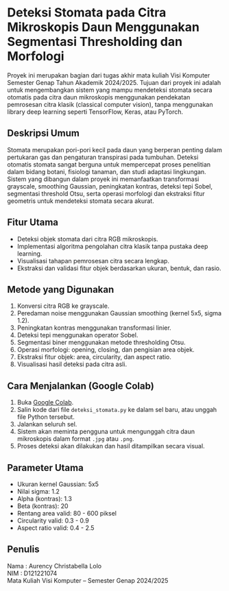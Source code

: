 # Deteksi Stomata pada Citra Mikroskopis Daun Menggunakan Segmentasi Thresholding dan Morfologi

Proyek ini merupakan bagian dari tugas akhir mata kuliah Visi Komputer Semester Genap Tahun Akademik 2024/2025. Tujuan dari proyek ini adalah untuk mengembangkan sistem yang mampu mendeteksi stomata secara otomatis pada citra daun mikroskopis menggunakan pendekatan pemrosesan citra klasik (classical computer vision), tanpa menggunakan library deep learning seperti TensorFlow, Keras, atau PyTorch.

## Deskripsi Umum

Stomata merupakan pori-pori kecil pada daun yang berperan penting dalam pertukaran gas dan pengaturan transpirasi pada tumbuhan. Deteksi otomatis stomata sangat berguna untuk mempercepat proses penelitian dalam bidang botani, fisiologi tanaman, dan studi adaptasi lingkungan. Sistem yang dibangun dalam proyek ini memanfaatkan transformasi grayscale, smoothing Gaussian, peningkatan kontras, deteksi tepi Sobel, segmentasi threshold Otsu, serta operasi morfologi dan ekstraksi fitur geometris untuk mendeteksi stomata secara akurat.

## Fitur Utama

- Deteksi objek stomata dari citra RGB mikroskopis.
- Implementasi algoritma pengolahan citra klasik tanpa pustaka deep learning.
- Visualisasi tahapan pemrosesan citra secara lengkap.
- Ekstraksi dan validasi fitur objek berdasarkan ukuran, bentuk, dan rasio.

## Metode yang Digunakan

1. Konversi citra RGB ke grayscale.
2. Peredaman noise menggunakan Gaussian smoothing (kernel 5x5, sigma 1.2).
3. Peningkatan kontras menggunakan transformasi linier.
4. Deteksi tepi menggunakan operator Sobel.
5. Segmentasi biner menggunakan metode thresholding Otsu.
6. Operasi morfologi: opening, closing, dan pengisian area objek.
7. Ekstraksi fitur objek: area, circularity, dan aspect ratio.
8. Visualisasi hasil deteksi pada citra asli.

## Cara Menjalankan (Google Colab)

1. Buka [Google Colab](https://colab.research.google.com).
2. Salin kode dari file `deteksi_stomata.py` ke dalam sel baru, atau unggah file Python tersebut.
3. Jalankan seluruh sel.
4. Sistem akan meminta pengguna untuk mengunggah citra daun mikroskopis dalam format `.jpg` atau `.png`.
5. Proses deteksi akan dilakukan dan hasil ditampilkan secara visual.


## Parameter Utama

- Ukuran kernel Gaussian: 5x5
- Nilai sigma: 1.2
- Alpha (kontras): 1.3
- Beta (kontras): 20
- Rentang area valid: 80 - 600 piksel
- Circularity valid: 0.3 - 0.9
- Aspect ratio valid: 0.4 - 2.5


## Penulis

Nama : Aurency Christabella Lolo  
NIM  : D121221074  
Mata Kuliah Visi Komputer – Semester Genap 2024/2025  

